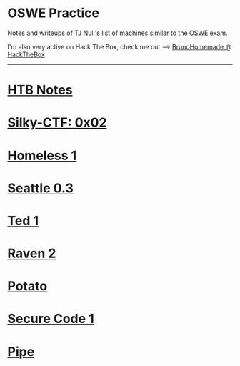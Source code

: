 # OSWE Practice
Notes and writeups of [TJ Null's list of machines similar to the OSWE exam](https://docs.google.com/spreadsheets/d/1dwSMIAPIam0PuRBkCiDI88pU3yzrqqHkDtBngUHNCw8/edit#gid=665299979).

I'm also very active on Hack The Box, check me out --> [BrunoHomemade @ HackTheBox](https://app.hackthebox.com/profile/420159)

-----------------

# [HTB Notes](https://github.com/BrunoCaseiro/OSWE-Practice/blob/main/HTB_Notes)

# [Silky-CTF: 0x02](https://github.com/BrunoCaseiro/OSWE-Practice/blob/main/Silky-CTF%200x02.md)
# [Homeless 1](https://github.com/BrunoCaseiro/OSWE-Practice/blob/main/Homeless%201.md)
# [Seattle 0.3](https://github.com/BrunoCaseiro/OSWE-Practice/blob/main/Seattle%200.3.md)
# [Ted 1](https://github.com/BrunoCaseiro/OSWE-Practice/blob/main/Ted%201.md)
# [Raven 2](https://github.com/BrunoCaseiro/OSWE-Practice/blob/main/Raven%202.md)
# [Potato](https://github.com/BrunoCaseiro/OSWE-Practice/blob/main/Potato.md)
# [Secure Code 1](https://github.com/BrunoCaseiro/OSWE-Practice/blob/main/Secure%20Code%201.md)
# [Pipe](https://github.com/BrunoCaseiro/OSWE-Practice/blob/main/Pipe.md)
